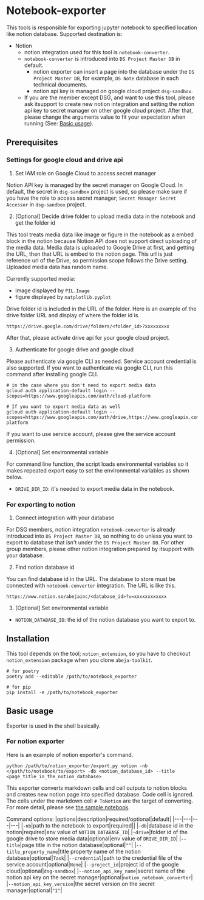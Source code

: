 # Notebook-exporter

This tools is responsible for exporting jupyter notebook to specified location like notion database. Supported destination is: 

- Notion
    - notion integration used for this tool is `notebook-converter`.
    - `notebook-converter` is introduced into `DS Project Master DB` in default.
        - notion exporter can insert a page into the database under the `DS Project Master DB`, for example, `DS Note` database in each technical documents.
        - notion api key is managed on google cloud project `dsg-sandbox`.
    - If you are the member except DSG, and want to use this tool, please ask itsupport to create new notion integration and setting the notion api key to secret manager on other google cloud project. After that, please change the arguments value to fit your expectation when running (See: [Basic usage](#basic-usage)).

## Prerequisites

### Settings for google cloud and drive api

1. Set IAM role on Google Cloud to access secret manager

Notion API key is managed by the secret manager on Google Cloud. In default, the secret in `dsg-sandbox` project is used, so please make sure if you have the role to access secret manager; `Secret Manager Secret Accessor` in `dsg-sandbox` project.


2. [Optional] Decide drive folder to upload media data in the notebook and get the folder id

This tool treats media data like image or figure in the notebook as a embed block in the notion because Notion API does not support direct uploading of the media data. Media data is uploaded to Google Drive at first, and getting the URL, then that URL is embed to the notion page. This url is just reference url of the Drive, so permission scope follows the Drive setting. Uploaded media data has random name.

Currently supported media: 
- image displayed by `PIL.Image`
- figure displayed by `matplotlib.pyplot`

Drive folder id is included in the URL of the folder. Here is an example of the drive folder URL and display of where the folder id is.

`https://drive.google.com/drive/folders/<folder_id>?xxxxxxxxx`

After that, please activate drive api for your google cloud project.

3. Authenticate for google drive and google cloud

Please authenticate via google CLI as needed. Service account credential is also supported. If you want to authenticate via google CLI, run this command after installing google CLI.

```shell
# in the case where you don't need to export media data
gcloud auth application-default login --scopes=https://www.googleapis.com/auth/cloud-platform

# If you want to export media data as well
gcloud auth application-default login --scopes=https://www.googleapis.com/auth/drive,https://www.googleapis.com/auth/cloud-platform
```

If you want to use service account, please give the service account permission.

4. [Optional] Set environmental variable

For command line function, the script loads environmental variables so it makes repeated export easy to set the environmental variables as shown below.

- `DRIVE_DIR_ID`: it's needed to export media data in the notebook.


### For exporting to notion

1. Connect integration with your database

For DSG members, notion integration `notebook-converter` is already introduced into `DS Project Master DB`, so nothing to do unless you want to export to database that isn't under the `DS Project Master DB`. For other group members, please other notion integration prepared by itsupport with your database.

2. Find notion database id

You can find database id in the URL. The database to store must be connected with `notebook-converter` integration. The URL is like this. 

`https://www.notion.so/abejainc/<database_id>?v=xxxxxxxxxxxx`

3. [Optional] Set environmental variable

- `NOTION_DATABASE_ID`: the id of the notion database you want to export to.

## Installation

This tool depends on the tool; `notion_extension`, so you have to checkout `notion_extension` package when you clone `abeja-toolkit`.

```shell
# for poetry
poetry add --editable /path/to/notebook_exporter

# for pip
pip install -e /path/to/notebook_exporter

```

## Basic usage

Exporter is used in the shell basically.

### For notion exporter

Here is an example of notion exporter's command. 

```shell
python /path/to/notion_exporter/export.py notion -nb </path/to/notebook/to/export> -db <notion_database_id> --title <page_title_in_the_notion_database> 
```

This exporter converts markdown cells and cell outputs to notion blocks and creates new notion page into specified database. Code cell is ignored. The cells under the markdown cell `# ToNotion` are the target of converting. For more detail, please see [the sample notebook](./example/sample_notebook.ipynb). 

Command options:
|options|description|required/optional|default|
|---|---|---|---|
|`-nb`|path to the notebook to export|required||
|`-db`|database id in the notion|required|env value of `NOTION_DATABASE_ID`|
|`-drive`|folder id of the google drive to store media data|optional|env value of `DRIVE_DIR_ID`|
|`--title`|page title in the notion database|optional|`""`|
|`--title_property_name`|title property name of the notion database|optional|`Task`|
|`--credential`|path to the credential file of the service account|optional|`None`|
|`--project_id`|project id of the google cloud|optional|`dsg-sandbox`|
|`--notion_api_key_name`|secret name of the notion api key on the secret manager|optional|`notion_notebook_converter`|
|`--notion_api_key_version`|the secret version on the secret manager|optional|`"1"`|
